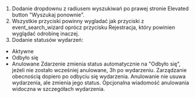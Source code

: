 1. Dodanie dropdownu z radiusem wyszukiwań po prawej stronie Elevated button "Wyszukaj ponownie".
2. Wszystkie przyciski powinny wygladać jak przyciski z event_search_wizard oprócz przycisku Rejestracja, który powinien wyglądać odrobinę inaczej.
3. Dodanie statusów wydarzeń:

- Aktywne
- Odbyło się
- Anulowane
  Zdarzenie zmienia status automatycznie na "Odbyło się", jeżeli nie zostało wcześniej anulowane, 3h po wydarzeniu.
  Zarządzanie obecnością dopiero po odbyciu się wydarzenia.
  Anulowanie nie usuwa wydarzenia, ale zmienia jego status. Opcjonalna wiadomość anulowania widoczna w szczegółach wydarzenia.
